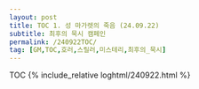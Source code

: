 ```yaml
---
layout: post
title: TOC 1. 성 마가렛의 죽음 (24.09.22)
subtitle: 최후의 묵시 캠페인
permalink: /240922TOC/
tag: [GM,TOC,호러,스릴러,미스테리,최후의_묵시]
---
```

TOC
{% include_relative loghtml/240922.html %}
